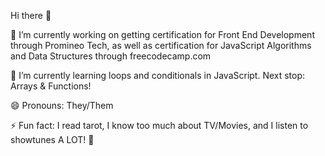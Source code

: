 Hi there 👋



🔭 I’m currently working on getting certification for Front End Development through Promineo Tech, as well as certification for JavaScript Algorithms and Data Structures through freecodecamp.com

🌱 I’m currently learning loops and conditionals in JavaScript. Next stop: Arrays & Functions!

😄 Pronouns: They/Them

⚡ Fun fact: I read tarot, I know too much about TV/Movies, and I listen to showtunes A LOT! :japanese_ogre:

